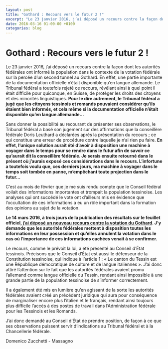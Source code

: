 ```yaml
---
layout: post
title: "Gothard : Recours vers le futur 2 !"
excerpt: "Le 23 janvier 2016, j’ai déposé un recours contre la façon dont les autorités fédérales ont informé la population dans le contexte de la votation fédérale sur la percée d’un second tunnel au Gothard. En effet, une partie importante de la documentation officielle n’était disponible qu’en langue allemande. Le T..."
date: 2016-03-16 01-00-00 +0100
categories: blog
---
```


# Gothard : Recours vers le futur 2 !

Le 23 janvier 2016, j’ai déposé un recours contre la façon dont les autorités fédérales ont informé la population dans le contexte de la votation fédérale sur la percée d’un second tunnel au Gothard. En effet, une partie importante de la documentation officielle n’était disponible qu’en langue allemande. Le Tribunal fédéral a toutefois rejeté ce recours, révélant ainsi à quel point il était difficile pour quiconque, en Suisse, de protéger les droits des citoyens et des minorités linguistiques. **Pour le dire autrement, le Tribunal fédéral a jugé que les citoyens tessinois et romands pouvaient considérer qu’ils étaient bien informés, et cela même si la documentation officielle n’était disponible qu’en langue allemande…**

Sans donner la possibilité au recourant de présenter ses observations, le Tribunal fédéral a basé son jugement sur des affirmations que la conseillère fédérale Doris Leuthard a déclarées après la présentation du recours ; ce qui constitue une erreur de procédure contre laquelle je n’ai rien pu faire. **En effet, l’unique solution aurait été d’avoir à disposition une machine à voyager dans le temps pour se rendre dans le futur afin de savoir ce qu’aurait dit la conseillère fédérale. Je serais ensuite retourné dans le présent où j’aurais exposé ces considérations dans le recours. L’infortune a toutefois voulu que, ces derniers jours, ma machine à voyager dans le temps soit tombée en panne, m’empêchant toute projection dans le futur…**

C’est au mois de février que je me suis rendu compte que le Conseil fédéral voilait des informations importantes et trompait la population tessinoise. Les analyses qui ont succédé le vote ont d’ailleurs mis en évidence que l’occultation de ces informations a eu un rôle important dans la formation des opinions au sujet de la votation.

**Le 14 mars 2016, à trois jours de la publication des résultats sur le feuillet officiel, [j’ai déposé un nouveau recours contre la votation du Gothard](/files/dossiers/gottardo-ricorso/ricorsoCdS-votazione%5Fgottardo%5F14-03-2016.pdf). J’y demande que les autorités fédérales mettent à disposition toutes les informations en leur possession et qu’elles annulent la votation dans le cas où l’importance de ces informations cachées venait à se confirmer.**

Le recours, comme le prévoit la loi, a été présenté au Conseil d’État tessinois. Précisons que le Conseil d’État est aussi le défenseur de la Constitution tessinoise, qui indique à l’article 1 : « Le canton du Tessin est une République démocratique de culture et de langue italiennes ». J’ai donc attiré l’attention sur le fait que les autorités fédérales avaient promu l’allemand comme langue officielle du Tessin, rendant ainsi impossible à une grande partie de la population tessinoise de s’informer correctement.

Il a également été mis en lumière qu’en agissant de la sorte les autorités fédérales avaient créé un précédent juridique qui aura pour conséquence de marginaliser encore plus l’italien et le français, rendant ainsi toujours plus difficile l’accès à des postes de travail dans l’Administration fédérale pour les Tessinois et les Romands.

J’ai donc demandé au Conseil d’État de prendre position, de façon à ce que ses observations puissent servir d’indications au Tribunal fédéral et à la Chancellerie fédérale.

Domenico Zucchetti - Massagno

